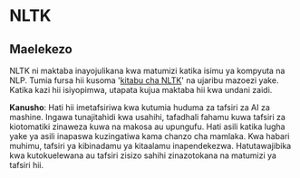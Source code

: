# NLTK

## Maelekezo

NLTK ni maktaba inayojulikana kwa matumizi katika isimu ya kompyuta na NLP. Tumia fursa hii kusoma '[kitabu cha NLTK](https://www.nltk.org/book/)' na ujaribu mazoezi yake. Katika kazi hii isiyopimwa, utapata kujua maktaba hii kwa undani zaidi.

**Kanusho**:
Hati hii imetafsiriwa kwa kutumia huduma za tafsiri za AI za mashine. Ingawa tunajitahidi kwa usahihi, tafadhali fahamu kuwa tafsiri za kiotomatiki zinaweza kuwa na makosa au upungufu. Hati asili katika lugha yake ya asili inapaswa kuzingatiwa kama chanzo cha mamlaka. Kwa habari muhimu, tafsiri ya kibinadamu ya kitaalamu inapendekezwa. Hatutawajibika kwa kutokuelewana au tafsiri zisizo sahihi zinazotokana na matumizi ya tafsiri hii.